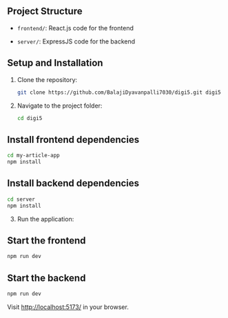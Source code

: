
## Project Structure

- `frontend/`: React.js code for the frontend
 
- `server/`: ExpressJS code for the backend


## Setup and Installation

1. Clone the repository:
   
   ```bash
   git clone https://github.com/BalajiDyavanpalli7030/digi5.git digi5

2. Navigate to the project folder:
   ```bash
   cd digi5

## Install frontend dependencies
   ```bash
   cd my-article-app
   npm install
   ```
## Install backend dependencies
   ```bash
   cd server
   npm install
   ```
3. Run the application:

## Start the frontend
   ```bash
   npm run dev
   ```
## Start the backend

   ```bash
   npm run dev
   ```
Visit [http://localhost:5173/](http://localhost:5173/) in your browser.
